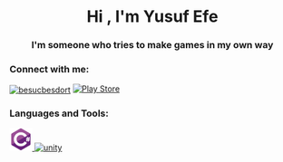 <h1 align="center">Hi , I'm Yusuf Efe</h1>
<h3 align="center">I'm someone who tries to make games in my own way</h3>

<h3 align="left">Connect with me:</h3>
<p align="left">
<a href="https://instagram.com/besucbesdort" target="blank"><img align="center" src="https://raw.githubusercontent.com/rahuldkjain/github-profile-readme-generator/master/src/images/icons/Social/instagram.svg" alt="besucbesdort" height="30" width="40" /></a>  <a href="https://play.google.com/store/apps/dev?id=5115297245000304725" target="_blank" rel="noreferrer"> <img src="https://www.freepnglogos.com/uploads/google-play-png-logo/google-play-store-app-logo-gets-a-slight-redesign-png-19.png" alt="Play Store" width="40" height="40"/> </a> 
</p>

<h3 align="left">Languages and Tools:</h3>
<p align="left"> <a href="https://www.w3schools.com/cs/" target="_blank" rel="noreferrer"> <img src="https://raw.githubusercontent.com/devicons/devicon/master/icons/csharp/csharp-original.svg" alt="csharp" width="40" height="40"/> </a> <a href="https://unity.com/" target="_blank" rel="noreferrer"> <img src="https://www.vectorlogo.zone/logos/unity3d/unity3d-icon.svg" alt="unity" width="40" height="40"/> </a></p>

